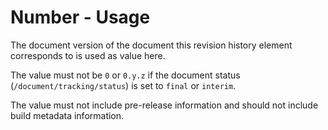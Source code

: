 # Number - Usage

The document version of the document this revision history element corresponds to is used as value here.

The value must not be `0` or `0.y.z` if the document status (`/document/tracking/status`) is set to `final` or `interim`.

The value must not include pre-release information and should not include build metadata information.
